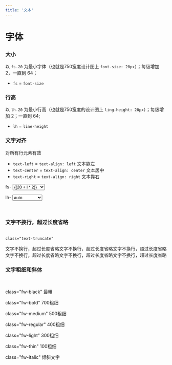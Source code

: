 ```yaml
---
title: '文本'
---
```


# 字体

### 大小

以 `fs-20` 为最小字体（也就是750宽度设计图上 `font-size: 20px`）；每级增加 2，一直到 64；
- `fs` = `font-size`

### 行高

以 `lh-20` 为最小行高（也就是750宽度的设计图上 `ling-height: 20px`）；每级增加 2；一直到 64;
- `lh` = `line-height`

### 文字对齐

对所有行元素有效

- `text-left` = `text-align: left` 文本靠左
- `text-center` = `text-align: center` 文本居中
- `text-right` = `text-align: right` 文本靠右

fs- <select v-model="fontSize" style="min-width:100px">
	<option v-for="(item, i) in 23" :key="i">{{20 + i * 2}}</option>
</select>

lh- <select v-model="lineHeight">
	<option>auto</option>
	<option v-for="(item, i) in 23" :key="i">{{20 + i * 2}}</option>
</select>

<template>
<div>
	<button @click="_align('left')">text-left</button>
	<button @click="_align('center')">text-center</button>
	<button @click="_align('right')">text-right</button>
	<br/><br/>
	<div class="pa-2" :class="`fs-${fontSize} lh-${lineHeight} text-${textAlign}`" style="border: 1px solid #ccc">
		fs-{{fontSize}}</br/>
		lh-{{lineHeight}}<br/>
		text-{{textAlign}}
	</div>
</div>
</template>

<br/>

### 文字不换行，超过长度省略

<br/>`class="text-truncate"`

<p class="text-truncate">文字不换行，超过长度省略文字不换行，超过长度省略文字不换行，超过长度省略文字不换行，超过长度省略文字不换行，超过长度省略文字不换行，超过长度省略</p>

### 文字粗细和斜体

<br/>
<p class="fw-black">class="fw-black" 最粗</p>
<p class="fw-bold">class="fw-bold" 700粗细</p>
<p class="fw-medium">class="fw-medium" 500粗细</p>
<p class="fw-regular">class="fw-regular" 400粗细</p>
<p class="fw-light">class="fw-light" 300粗细</p>
<p class="fw-thin">class="fw-thin" 100粗细</p>
<p class="fw-italic">class="fw-italic" 倾斜文字</p>

<script>
export default {
	data() {
		return {
			fontSize: 20,
			lineHeight: 24,
			textAlign: 'left'
		}
	},
	methods: {
		_align(align) {
			this.textAlign = align;
		}
	}
}
</script>

<style lang="scss" scoped>
@import '../plugin/h5activity.scss';
</style>